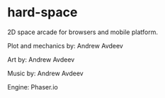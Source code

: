 # hard-space

2D space arcade for browsers and mobile platform.

Plot and mechanics by: Andrew Avdeev

Art by: Andrew Avdeev

Music by: Andrew Avdeev

Engine: Phaser.io
